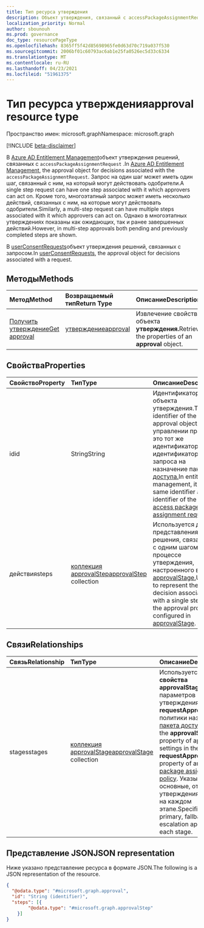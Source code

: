 ```yaml
---
title: Тип ресурса утверждения
description: Объект утверждения, связанный с accessPackageAssignmentRequest или userConsentRequest.
localization_priority: Normal
author: sbounouh
ms.prod: governance
doc_type: resourcePageType
ms.openlocfilehash: 8365ff5f42d85698965fe0d63d70c719a037f530
ms.sourcegitcommit: 2006bf01c60793ac6ab1e25fa0526ec5d33c6334
ms.translationtype: MT
ms.contentlocale: ru-RU
ms.lasthandoff: 04/23/2021
ms.locfileid: "51961375"
---
```

# <a name="approval-resource-type"></a><span data-ttu-id="31f9f-103">Тип ресурса утверждения</span><span class="sxs-lookup"><span data-stu-id="31f9f-103">approval resource type</span></span>

<span data-ttu-id="31f9f-104">Пространство имен: microsoft.graph</span><span class="sxs-lookup"><span data-stu-id="31f9f-104">Namespace: microsoft.graph</span></span>

[!INCLUDE [beta-disclaimer](../../includes/beta-disclaimer.md)]

<span data-ttu-id="31f9f-105">В [Azure AD Entitlement Management](entitlementmanagement-root.md)объект утверждения решений, связанных с `accessPackageAssignmentRequest` .</span><span class="sxs-lookup"><span data-stu-id="31f9f-105">In [Azure AD Entitlement Management](entitlementmanagement-root.md), the approval object for decisions associated with the `accessPackageAssignmentRequest`.</span></span> <span data-ttu-id="31f9f-106">Запрос на один шаг может иметь один шаг, связанный с ним, на который могут действовать одобрители.</span><span class="sxs-lookup"><span data-stu-id="31f9f-106">A single step request can have one step associated with it which approvers can act on.</span></span> <span data-ttu-id="31f9f-107">Кроме того, многоэтапный запрос может иметь несколько действий, связанных с ним, на которые могут действовать одобрители.</span><span class="sxs-lookup"><span data-stu-id="31f9f-107">Similarly, a multi-step request can have multiple steps associated with it which approvers can act on.</span></span> <span data-ttu-id="31f9f-108">Однако в многоэтапных утверждениях показаны как ожидающих, так и ранее завершенных действий.</span><span class="sxs-lookup"><span data-stu-id="31f9f-108">However, in multi-step approvals both pending and previously completed steps are shown.</span></span>

<span data-ttu-id="31f9f-109">В [userConsentRequests](../resources/userconsentrequest.md)объект утверждения решений, связанных с запросом.</span><span class="sxs-lookup"><span data-stu-id="31f9f-109">In [userConsentRequests](../resources/userconsentrequest.md), the approval object for decisions associated with a request.</span></span>

## <a name="methods"></a><span data-ttu-id="31f9f-110">Методы</span><span class="sxs-lookup"><span data-stu-id="31f9f-110">Methods</span></span>

| <span data-ttu-id="31f9f-111">Метод</span><span class="sxs-lookup"><span data-stu-id="31f9f-111">Method</span></span>       | <span data-ttu-id="31f9f-112">Возвращаемый тип</span><span class="sxs-lookup"><span data-stu-id="31f9f-112">Return Type</span></span> | <span data-ttu-id="31f9f-113">Описание</span><span class="sxs-lookup"><span data-stu-id="31f9f-113">Description</span></span> |
|:-------------|:------------|:------------|
|[<span data-ttu-id="31f9f-114">Получить утверждение</span><span class="sxs-lookup"><span data-stu-id="31f9f-114">Get approval</span></span>](../api/approval-get.md) | [<span data-ttu-id="31f9f-115">утверждение</span><span class="sxs-lookup"><span data-stu-id="31f9f-115">approval</span></span>](approval.md) | <span data-ttu-id="31f9f-116">Извлечение свойств объекта **утверждения.**</span><span class="sxs-lookup"><span data-stu-id="31f9f-116">Retrieve the properties of an **approval** object.</span></span> |


## <a name="properties"></a><span data-ttu-id="31f9f-117">Свойства</span><span class="sxs-lookup"><span data-stu-id="31f9f-117">Properties</span></span>
|<span data-ttu-id="31f9f-118">Свойство</span><span class="sxs-lookup"><span data-stu-id="31f9f-118">Property</span></span>|<span data-ttu-id="31f9f-119">Тип</span><span class="sxs-lookup"><span data-stu-id="31f9f-119">Type</span></span>|<span data-ttu-id="31f9f-120">Описание</span><span class="sxs-lookup"><span data-stu-id="31f9f-120">Description</span></span>|
|:---|:---|:---|
|<span data-ttu-id="31f9f-121">id</span><span class="sxs-lookup"><span data-stu-id="31f9f-121">id</span></span>|<span data-ttu-id="31f9f-122">String</span><span class="sxs-lookup"><span data-stu-id="31f9f-122">String</span></span>|<span data-ttu-id="31f9f-123">Идентификатор объекта утверждения.</span><span class="sxs-lookup"><span data-stu-id="31f9f-123">The identifier of the approval object.</span></span>  <span data-ttu-id="31f9f-124">В управлении правами это тот же идентификатор, что и идентификатор запроса на назначение пакета [доступа.](accesspackageassignmentrequest.md)</span><span class="sxs-lookup"><span data-stu-id="31f9f-124">In entitlement management, it is the same identifier as the identifier of the [access package assignment request](accesspackageassignmentrequest.md).</span></span>|
|<span data-ttu-id="31f9f-125">действия</span><span class="sxs-lookup"><span data-stu-id="31f9f-125">steps</span></span>|<span data-ttu-id="31f9f-126">[коллекция approvalStep](../resources/approvalstep.md)</span><span class="sxs-lookup"><span data-stu-id="31f9f-126">[approvalStep](../resources/approvalstep.md) collection</span></span>|<span data-ttu-id="31f9f-127">Используется для представления решения, связанного с одним шагом в процессе утверждения, настроенного в [approvalStage.](../resources/approvalstage.md)</span><span class="sxs-lookup"><span data-stu-id="31f9f-127">Used to represent the decision associated with a single step in the approval process configured in [approvalStage](../resources/approvalstage.md).</span></span>|

## <a name="relationships"></a><span data-ttu-id="31f9f-128">Связи</span><span class="sxs-lookup"><span data-stu-id="31f9f-128">Relationships</span></span>
|<span data-ttu-id="31f9f-129">Связь</span><span class="sxs-lookup"><span data-stu-id="31f9f-129">Relationship</span></span>|<span data-ttu-id="31f9f-130">Тип</span><span class="sxs-lookup"><span data-stu-id="31f9f-130">Type</span></span>|<span data-ttu-id="31f9f-131">Описание</span><span class="sxs-lookup"><span data-stu-id="31f9f-131">Description</span></span>|
|:---|:---|:---|
|<span data-ttu-id="31f9f-132">stages</span><span class="sxs-lookup"><span data-stu-id="31f9f-132">stages</span></span>|<span data-ttu-id="31f9f-133">[коллекция approvalStage](../resources/approvalstage.md)</span><span class="sxs-lookup"><span data-stu-id="31f9f-133">[approvalStage](../resources/approvalstage.md) collection</span></span>|<span data-ttu-id="31f9f-134">Используется для **свойства approvalStages** параметров утверждения в свойстве **requestApprovalSettings** политики назначения [пакета доступа.](accesspackageassignmentpolicy.md)</span><span class="sxs-lookup"><span data-stu-id="31f9f-134">Used for the **approvalStages** property of approval settings in the **requestApprovalSettings** property of an [access package assignment policy](accesspackageassignmentpolicy.md).</span></span> <span data-ttu-id="31f9f-135">Указывает основные, откаты и утверждения эскалации на каждом этапе.</span><span class="sxs-lookup"><span data-stu-id="31f9f-135">Specifies the primary, fallback, and escalation approvers of each stage.</span></span>|


## <a name="json-representation"></a><span data-ttu-id="31f9f-136">Представление JSON</span><span class="sxs-lookup"><span data-stu-id="31f9f-136">JSON representation</span></span>
<span data-ttu-id="31f9f-137">Ниже указано представление ресурса в формате JSON.</span><span class="sxs-lookup"><span data-stu-id="31f9f-137">The following is a JSON representation of the resource.</span></span>
<!-- {
  "blockType": "resource",
  "keyProperty": "id",
  "@odata.type": "microsoft.graph.approval",
}
-->
``` json
{
  "@odata.type": "#microsoft.graph.approval",
  "id": "String (identifier)",
  "steps": [{
        "@odata.type": "#microsoft.graph.approvalStep"
    }]
}
```
